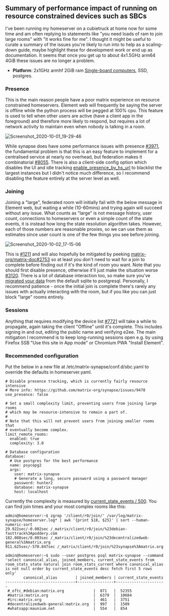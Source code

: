 ## Summary of performance impact of running on resource constrained devices such as SBCs

I've been running my homeserver on a cubietruck at home now for some time and am often replying to statements like "you need loads of ram to join large rooms" with "it works fine for me". I thought it might be useful to curate a summary of the issues you're likely to run into to help as a scaling-down guide, maybe highlight these for development work or end up as documentation. It seems that once you get up to about 4x1.5GHz arm64 4GiB these issues are no longer a problem.

- **Platform**: 2x1GHz armhf 2GiB ram [Single-board computers](https://wiki.debian.org/CheapServerBoxHardware), SSD, postgres.

### Presence

This is the main reason people have a poor matrix experience on resource constrained homeservers. Element web will frequently be saying the server is offline while the python process will be pegged at 100% cpu. This feature is used to tell when other users are active (have a client app in the foreground) and therefore more likely to respond, but requires a lot of network activity to maintain even when nobody is talking in a room.

![Screenshot_2020-10-01_19-29-46](https://user-images.githubusercontent.com/71895/94848963-a47a3580-041c-11eb-8b6e-acb772b4259e.png)

While synapse does have some performance issues with presence [#3971](https://github.com/matrix-org/synapse/issues/3971), the fundamental problem is that this is an easy feature to implement for a centralised service at nearly no overhead, but federation makes it combinatorial [#8055](https://github.com/matrix-org/synapse/issues/8055). There is also a client-side config option which disables the UI and idle tracking [enable_presence_by_hs_url] to blacklist the largest instances but I didn't notice much difference, so I recommend disabling the feature entirely at the server level as well.

[enable_presence_by_hs_url]: https://github.com/element-hq/element-web/blob/v1.7.8/config.sample.json#L45

### Joining

Joining a "large", federated room will initially fail with the below message in Element web, but waiting a while (10-60mins) and trying again will succeed without any issue. What counts as "large" is not message history, user count, connections to homeservers or even a simple count of the state events, it is instead how long the state resolution algorithm takes. However, each of those numbers are reasonable proxies, so we can use them as estimates since user count is one of the few things you see before joining.

![Screenshot_2020-10-02_17-15-06](https://user-images.githubusercontent.com/71895/94945781-18771500-04d3-11eb-8419-83c2da73a341.png)

This is [#1211](https://github.com/matrix-org/synapse/issues/1211) and will also hopefully be mitigated by peeking [matrix-org/matrix-doc#2753](https://github.com/matrix-org/matrix-doc/pull/2753) so at least you don't need to wait for a join to complete before finding out if it's the kind of room you want. Note that you should first disable presence, otherwise it'll just make the situation worse [#3120](https://github.com/matrix-org/synapse/issues/3120). There is a lot of database interaction too, so make sure you've [migrated your data](../postgres.md) from the default sqlite to postgresql. Personally, I recommend patience - once the initial join is complete there's rarely any issues with actually interacting with the room, but if you like you can just block "large" rooms entirely.

### Sessions

Anything that requires modifying the device list [#7721](https://github.com/matrix-org/synapse/issues/7721) will take a while to propagate, again taking the client "Offline" until it's complete. This includes signing in and out, editing the public name and verifying e2ee. The main mitigation I recommend is to keep long-running sessions open e.g. by using Firefox SSB "Use this site in App mode" or Chromium PWA "Install Element".

### Recommended configuration

Put the below in a new file at /etc/matrix-synapse/conf.d/sbc.yaml to override the defaults in homeserver.yaml.

```
# Disable presence tracking, which is currently fairly resource intensive
# More info: https://github.com/matrix-org/synapse/issues/9478
use_presence: false

# Set a small complexity limit, preventing users from joining large rooms
# which may be resource-intensive to remain a part of.
#
# Note that this will not prevent users from joining smaller rooms that
# eventually become complex.
limit_remote_rooms:
  enabled: true
  complexity: 3.0

# Database configuration
database:
  # Use postgres for the best performance
  name: psycopg2
  args:
    user: matrix-synapse
    # Generate a long, secure password using a password manager
    password: hunter2
    database: matrix-synapse
    host: localhost
```

Currently the complexity is measured by [current_state_events / 500](https://github.com/matrix-org/synapse/blob/v1.20.1/synapse/storage/databases/main/events_worker.py#L986). You can find join times and your most complex rooms like this:

```
admin@homeserver:~$ zgrep '/client/r0/join/' /var/log/matrix-synapse/homeserver.log* | awk '{print $18, $25}' | sort --human-numeric-sort
29.922sec/-0.002sec /_matrix/client/r0/join/%23debian-fasttrack%3Apoddery.com
182.088sec/0.003sec /_matrix/client/r0/join/%23decentralizedweb-general%3Amatrix.org
911.625sec/-570.847sec /_matrix/client/r0/join/%23synapse%3Amatrix.org

admin@homeserver:~$ sudo --user postgres psql matrix-synapse --command 'select canonical_alias, joined_members, current_state_events from room_stats_state natural join room_stats_current where canonical_alias is not null order by current_state_events desc fetch first 5 rows only'
        canonical_alias        | joined_members | current_state_events 
-------------------------------+----------------+----------------------
 #_oftc_#debian:matrix.org             |  871   |  52355
 #matrix:matrix.org                    |  6379  |  10684
 #irc:matrix.org                       |  461   |  3751
 #decentralizedweb-general:matrix.org  |  997   |  1509
 #whatsapp:maunium.net                 |  554   |  854
```